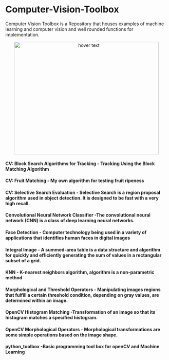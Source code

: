 # Computer-Vision-Toolbox
Computer Vision Toolbox  is a Repository that houses examples of machine learning and computer vision and well rounded functions for implementation. 

<p align="center">
  <img src="https://perfectial.com/wp-content/uploads/2018/10/What-is-the-Current-State-of-Computer-Vision.jpg" width="450" height="350" title="hover text">
</p>

#### CV: Block Search Algorithms for Tracking - Tracking Using the Block Matching Algorithm

#### CV: Fruit Matching - My own algorithm for testing fruit ripeness

#### CV: Selective Search Evaluation - Selective Search is a region proposal algorithm used in object detection. It is designed to be fast with a very high recall. 

#### Convolutional Neural Network Classifier -The convolutional neural network (CNN) is a class of deep learning neural networks.

#### Face Detection - Computer technology being used in a variety of applications that identifies human faces in digital images

#### Integral Image - A summed-area table is a data structure and algorithm for quickly and efficiently generating the sum of values in a rectangular subset of a grid.

#### KNN - K-nearest neighbors algorithm, algorithm is a non-parametric method 

#### Morphological and Threshold Operators - Manipulating images regions that fulfill a certain threshold condition, depending on gray values, are determined within an image.

#### OpenCV Histogram Matching -Transformation of an image so that its histogram matches a specified histogram.

#### OpenCV Morphological Operators - Morphological transformations are some simple operations based on the image shape.

#### python_toolbox  -Basic programming tool box for openCV and Machine Learning

